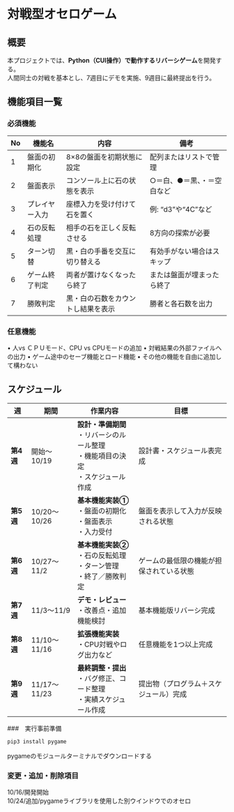 # 対戦型オセロゲーム
## 概要
本プロジェクトでは、**Python（CUI操作）で動作するリバーシゲーム**を開発する。  
人間同士の対戦を基本とし、7週目にデモを実施、9週目に最終提出を行う。

## 機能項目一覧
### 必須機能

| No | 機能名 | 内容 | 備考 |
|----|---------|------|------|
| 1 | 盤面の初期化 | 8×8の盤面を初期状態に設定 | 配列またはリストで管理 |
| 2 | 盤面表示 | コンソール上に石の状態を表示 | ○＝白、●＝黒、・＝空白など |
| 3 | プレイヤー入力 | 座標入力を受け付けて石を置く | 例: “d3”や“4C”など |
| 4 | 石の反転処理 | 相手の石を正しく反転させる | 8方向の探索が必要 |
| 5 | ターン切替 | 黒・白の手番を交互に切り替える | 有効手がない場合はスキップ |
| 6 | ゲーム終了判定 | 両者が置けなくなったら終了 | または盤面が埋まったら終了 |
| 7 | 勝敗判定 | 黒・白の石数をカウントし結果を表示 | 勝者と各石数を出力 |

### 任意機能
• 人vs ＣＰＵモード、CPU vs CPUモードの追加
• 対戦結果の外部ファイルへの出力
• ゲーム途中のセーブ機能とロード機能
• その他の機能を自由に追加して構わない

## スケジュール
| 週 | 期間 | 作業内容 | 目標 |
|----|------|-----------|------|
| **第4週** | 開始〜10/19 | **設計・準備期間**<br>・リバーシのルール整理<br>・機能項目の決定<br>・スケジュール作成 | 設計書・スケジュール表完成 |
| **第5週** | 10/20〜10/26 | **基本機能実装①**<br>・盤面の初期化<br>・盤面表示<br>・入力受付 | 盤面を表示して入力が反映される状態 |
| **第6週** | 10/27〜11/2 | **基本機能実装②**<br>・石の反転処理<br>・ターン管理<br>・終了／勝敗判定 | ゲームの最低限の機能が担保されている状態 |
| **第7週** | 11/3〜11/9 | **デモ・レビュー**<br>・改善点・追加機能検討 | 基本機能版リバーシ完成 |
| **第8週** | 11/10〜11/16 | **拡張機能実装**<br>・CPU対戦やログ出力など | 任意機能を1つ以上完成 |
| **第9週** | 11/17〜11/23 | **最終調整・提出**<br>・バグ修正、コード整理<br>・実績スケジュール作成 | 提出物（プログラム＋スケジュール）完成 |

###　実行事前準備  

```bash
pip3 install pygame
```    
pygameのモジュールターミナルでダウンロードする

### 変更・追加・削除項目  
  
10/16/開発開始  
10/24/追加/pygameライブラリを使用した別ウインドウでのオセロ
